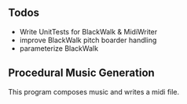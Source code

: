 ## Todos
* Write UnitTests for BlackWalk & MidiWriter
* improve BlackWalk pitch boarder handling
* parameterize BlackWalk

## Procedural Music Generation
This program composes music and writes a midi file.